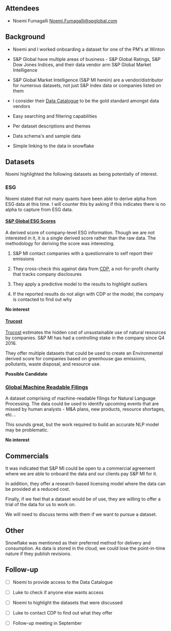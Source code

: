            

## Attendees

- Noemi Fumagalli <Noemi.Fumagalli@spglobal.com>

## Background

- Noemi and I worked onboarding a dataset for one of the PM's at Winton

- S&P Global have multiple areas of business - S&P Global Ratings, S&P Dow Jones Indices, and their data vendor arm S&P Global Market Intelligence

- S&P Global Market Intelligence (S&P MI herein) are a vendor/distributor for numerous datasets, not just S&P index data or companies listed on them

- I consider their [Data Catalogue](https://www.marketplace.spglobal.com/en/) to be the gold standard amongst data vendors

 - Easy searching and filtering capabilities

 - Per dataset descriptions and themes

 - Data schema's and sample data

 - Simple linking to the data in snowflake

## Datasets

Noemi highlighted the following datasets as being potentially of interest.

### ESG

Noemi stated that not many quants have been able to derive alpha from ESG data at this time. I will counter this by asking if this indicates there is no alpha to capture from ESG data.

#### [S&P Global ESG Scores](https://www.marketplace.spglobal.com/en/datasets/s-p-global-esg-scores-(171))

A derived score of company-level ESG information. Though we are not interested in it, it is a single derived score rather than the raw data. The methodology for deriving the score was interesting.

1. S&P MI contact companies with a questionnaire to self report their emissions

2. They cross-check this against data from [CDP](https://www.cdp.net/en), a not-for-profit charity that tracks company disclosures

3. They apply a predictive model to the results to highlight outliers

4. If the reported results do not align with CDP or the model, the company is contacted to find out why

**No interest**

#### [Trucost](https://www.marketplace.spglobal.com/en/search-results?search=Trucost)

[Trucost](https://www.spglobal.com/esg/trucost) estimates the hidden cost of unsustainable use of natural resources by companies. S&P MI has had a controlling stake in the company since Q4 2016.

They offer multiple datasets that could be used to create an Environmental derived score for companies based on greenhouse gas emissions, pollutants, waste disposal, and resource use.

**Possible Candidate**

### [Global Machine Readable Filings](https://www.marketplace.spglobal.com/en/datasets/global-machine-readable-filings-(197))

A dataset comprising of machine-readable filings for Natural Language Processing. The data could be used to identify upcoming events that are missed by human analysts - M&A plans, new products, resource shortages, etc...

This sounds great, but the work required to build an accurate NLP model may be problematic.

**No interest**

## Commercials

It was indicated that S&P MI could be open to a commercial agreement where we are able to onboard the data and our clients pay S&P MI for it.

In addition, they offer a research-based licensing model where the data can be provided at a reduced cost.

Finally, if we feel that a dataset would be of use, they are willing to offer a trial of the data for us to work on.

We will need to discuss terms with them if we want to pursue a dataset.

## Other

Snowflake was mentioned as their preferred method for delivery and consumption. As data is stored in the cloud, we could lose the point-in-time nature if they publish revisions.

## Follow-up

- [ ] Noemi to provide access to the Data Catalogue

- [ ] Luke to check if anyone else wants access

- [ ] Noemi to highlight the datasets that were discussed

- [ ] Luke to contact CDP to find out what they offer

- [ ] Follow-up meeting in September
